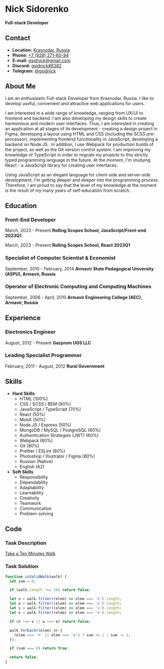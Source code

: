 # Nick Sidorenko

**Full-stack Developer**

## Contact

- **Location:** [Krasnodar, Russia](https://goo.gl/maps/s3J8WYcZB4jJDzGK9)
- **Phone:** [+7 (928) 271-60-94](tel:+79282716094)
- **E-mail:** [gsidnick@gmail.com](mailto:gsidnick@gmail.com)
- **Discord:** [gsidnick#8382](https://discordapp.com/users/910837119314952202/)
- **Telegram:** [@gsidnick](https://t.me/gsidnick/)

## About Me
I am an enthusiastic Full-stack Developer from Krasnodar, Russia. I like
to develop useful, convenient and attractive web applications for users.

I am interested in a wide range of knowledge, ranging from UX/UI to frontend
and backend. I am also developing my design skills to create harmonious and
modern user interfaces. Thus, I am interested in creating an application at all
stages of its development - creating a design project in Figma, developing
a layout using HTML and CSS (including the SCSS pre-processor), implementing
frontend functionality in JavaScript, developing a backend on Node.JS .
In addition, I use Webpack for production builds of the project, as well as
the Git version control system. I am improving my knowledge of TypeScript in
order to migrate my projects to this strictly typed programming language in
the future. At the moment, I'm studying React - a JavaScript library for
creating user interfaces.

Using JavaScript as an elegant language for client-side and server-side
development, I'm getting deeper and deeper into the programming process.
Therefore, I am proud to say that the level of my knowledge at the moment
is the result of my many years of self-education from scratch.

## Education

### Front-End Developer

March, 2023 - Present
**Rolling Scopes School, JavaScript/Front-end 2023Q1**

March, 2023 - Present
**Rolling Scopes School, React 2023Q1**

### Specialist of Computer Scientist & Economist

September, 2010 - February, 2014
**Armavir State Pedagogical University (ASPU), Armavir, Russia**

### Operator of Electronic Computing and Computing Machines

September, 2006 - April, 2010
**Armavir Engineering College (AEC), Armavir, Russia**

## Experience

### Electronics Engineer
August, 2012 - Present
**Gazprom UGS LLC**

### Leading Specialist Programmer
February, 2011 - August, 2012
**Rural Government**

## Skills

- **Hard Skills**
    - HTML (100%)
    - CSS / SCSS / BEM (90%)
    - JavaScript / TypeScript (70%)
    - React (50%)
    - MobX (50%)
    - Node.JS / Express (50%)
    - MongoDB / MySQL / PostgreSQL (60%)
    - Authentication Strategies (JWT) (60%)
    - Webpack (60%)
    - Git (80%)
    - Prettier / ESLint (80%)
    - Photoshop / Illustrator / Figma (80%)
    - Russian (Native)
    - English (A2)
- **Soft Skills**
    - Responsibility
    - Dependability
    - Adaptability
    - Learnability
    - Creativity
    - Teamwork
    - Communication
    - Problem-solving

## Code

### Task Description

[Take a Ten Minutes Walk](https://www.codewars.com/kata/54da539698b8a2ad76000228)

### Task Solution
```javascript
function isValidWalk(walk) {
  let sum = 0;

  if (walk.length !== 10) return false;

  let n = walk.filter((elem) => elem === 'n').length;
  let w = walk.filter((elem) => elem === 'w').length;
  let s = walk.filter((elem) => elem === 's').length;
  let e = walk.filter((elem) => elem === 'e').length;

  if (n !== s || w !== e) return false;

  walk.forEach((elem) => {
    (elem === 'n' || elem === 'w') ? sum += 1 : sum -= 1;
  });

  if (sum === 0) return true;

  return false;
}
```
